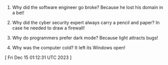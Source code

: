  
1. Why did the software engineer go broke? Because he lost his domain in a bet!

2. Why did the cyber security expert always carry a pencil and paper? In case he needed to draw a firewall!

3. Why do programmers prefer dark mode? Because light attracts bugs!

4. Why was the computer cold? It left its Windows open!
 
[ 
Fri Dec 15 01:12:31 UTC 2023
 ]
